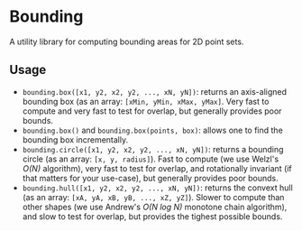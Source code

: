 Bounding
========
A utility library for computing bounding areas for 2D point sets.


Usage
-----
*   `bounding.box([x1, y2, x2, y2, ..., xN, yN])`: returns an axis-aligned
    bounding box (as an array: `[xMin, yMin, xMax, yMax]`. Very fast to compute
    and very fast to test for overlap, but generally provides poor bounds.
*   `bounding.box()` and `bounding.box(points, box)`: allows one to find the
    bounding box incrementally.
*   `bounding.circle([x1, y2, x2, y2, ..., xN, yN])`: returns a bounding circle
    (as an array: `[x, y, radius]`). Fast to compute (we use Welzl's _O(N)_
    algorithm), very fast to test for overlap, and rotationally invariant (if
    that matters for your use-case), but generally provides poor bounds.
*   `bounding.hull([x1, y2, x2, y2, ..., xN, yN])`: returns the convext hull
    (as an array: `[xA, yA, xB, yB, ..., xZ, yZ]`). Slower to compute than
    other shapes (we use Andrew's _O(N log N)_ monotone chain algorithm), and
    slow to test for overlap, but provides the tighest possible bounds.
